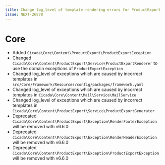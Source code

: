 ```yaml
---
title: Change log_level of template rendering errors for ProductExport and MailService
issue: NEXT-26878
---
```

# Core
* Added `Cicada\Core\Content\ProductExport\ProductExportException`
* Changed `Cicada\Core\Content\ProductExport\Service\ProductExportRenderer` to use the domain exceptions of `ProductExportException`
* Changed log_level of exceptions which are caused by incorrect templates in `src/Core/Framework/Resources/config/packages/framework.yaml`
* Changed log_level of exceptions which are caused by incorrect templates in `Cicada\Core\Content\Mail\Service\MailService`
* Changed log_level of exceptions which are caused by incorrect templates in `Cicada\Core\Content\ProductExport\Service\ProductExportGenerator`
* Deprecated `Cicada\Core\Content\ProductExport\Exception\RenderFooterException` will be removed with v6.6.0
* Deprecated `Cicada\Core\Content\ProductExport\Exception\RenderHeaderException` will be removed with v6.6.0
* Deprecated `Cicada\Core\Content\ProductExport\Exception\ProductExportException` will be removed with v6.6.0
